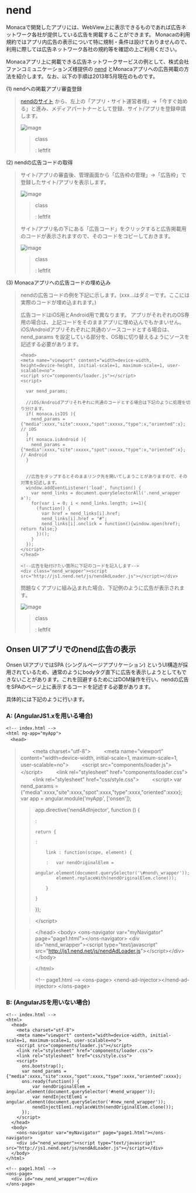 nend
====

Monacaで開発したアプリには、WebView上に表示できるものであれば広告ネットワーク各社が提供している広告を掲載することができます。
Monacaの利用規約ではアプリ内広告の表示について特に規制・条件は設けておりませんので、利用に際しては広告ネットワーク各社の規約等を確認の上ご利用ください。

Monacaアプリ上に掲載できる広告ネットワークサービスの例として、株式会社ファンコミュニケーションズ様提供の
[nend](http://nend.net/)
とMonacaアプリへの広告掲載の方法を紹介します。なお、以下の手順は2013年5月現在のものです。

(1) nendへの掲載アプリ審査登録

> [nendのサイト](http://nend.net/)
> から、左上の「アプリ・サイト運営者様」→「今すぐ始める」と進み、メディアパートナーとして登録、サイト/アプリを登録申請します。
>
> ![image](images/nend/nend_top.png)
>
> > class
> >
> > :   leftfit
> >
(2) nendの広告コードの取得

> サイト/アプリの審査後、管理画面から「広告枠の管理」→「広告枠」で登録したサイト/アプリを表示します。
>
> ![image](images/nend/nend_manage.png)
>
> > class
> >
> > :   leftfit
> >
> サイト/アプリ名の下にある「広告コード」をクリックすると広告掲載用のコードが表示されますので、そのコードをコピーしておきます。
>
> ![image](images/nend/nend_code.png)
>
> > class
> >
> > :   leftfit
> >
(3) Monacaアプリへの広告コードの埋め込み

> nendの広告コードの例を下記に示します。(xxx...はダミーです。ここには実際のコードが埋め込まれます。)
>
> 広告コードはiOS用とAndroid用で異なります。
> アプリがそれぞれのOS専用の場合は、上記コードをそのままアプリに埋め込んでもかまいせん。iOS/Androidアプリそれぞれに共通のソースコードとする場合は、
> nend\_params
> を設定している部分を、OS毎に切り替えるようにソースを記述する必要があります。
>
> ``` {.sourceCode .html}
> <head>
> <meta name="viewport" content="width=device-width, height=device-height, initial-scale=1, maximum-scale=1, user-scalable=no">
> <script src="components/loader.js"></script>
> <script>
>
>   var nend_params;
>
>   //iOS/Androidアプリそれぞれに共通のコードとする場合は下記のように処理を切り分けます。
>   if( monaca.isIOS ){
>     nend_params = {"media":xxxx,"site":xxxxx,"spot":xxxxx,"type":x,"oriented":x}; // iOS
>   }
>   if( monaca.isAndroid ){
>     nend_params = {"media":xxxx,"site":xxxxx,"spot":xxxxx,"type":x,"oriented":x}; // Android
>   }
>
>
>   //広告をタップするとそのままリンク先を開いてしまうことがありますので、その対策を記述します。
>   window.addEventListener('load', function() {
>     var nend_links = document.querySelectorAll('.nend_wrapper a');
>     for(var i = 0; i < nend_links.length; i+=1){
>       (function() {
>         var href = nend_links[i].href;
>         nend_links[i].href = "#";
>         nend_links[i].onclick = function(){window.open(href); return false;}
>       })();
>     }
>   });
> </script>
> </head>
>
> <!--広告を貼付けたい箇所に下記のコードを記入します-->
> <div class="nend_wrapper"><script src="http://js1.nend.net/js/nendAdLoader.js"></script></div>
> ```
>
> 問題なくアプリに組み込まれた場合、下記例のように広告が表示されます。
>
> ![image](images/nend/nend_sample_filtered.png)
>
> > class
> >
> > :   leftfit
> >
Onsen UIアプリでのnend広告の表示
--------------------------------

Onsen UIアプリではSPA (シングルページアプリケーション)
というUI構造が採用されているため、通常のようにbodyタグ直下に広告を表示しようとしてもできないことがあります。これを回避するためにはDOM操作を行い、nendの広告をSPAのページ上に表示するコードを記述する必要があります。

具体的には下記のように行います。

### A: (AngularJS1.xを用いる場合)

``` {.sourceCode .html}
<!-- index.html -->
<html ng-app="myApp">
　<head>
```

> 　　 &lt;meta charset="utf-8"&gt; 　　 &lt;meta name="viewport"
> content="width=device-width, initial-scale=1, maximum-scale=1,
> user-scalable=no"&gt; 　　 &lt;script
> src="components/loader.js"&gt;&lt;/script&gt; 　　 &lt;link
> rel="stylesheet" href="components/loader.css"&gt; 　　 &lt;link
> rel="stylesheet" href="css/style.css"&gt; 　　 &lt;script&gt; var
> nend\_params =
> {"media":xxxx,"site":xxxx,"spot":xxxx,"type":xxxx,"oriented":xxxx};
> var app = angular.module('myApp', \['onsen'\]);
>
> > app.directive('nendAdInjector', function () {
> >
> > :   
> >
> >     return {
> >
> >     :   
> >
> >         link : function(scope, element) {
> >
> >         :   var nendOriginalElem =
> >             angular.element(document.querySelector('\#nend\_wrapper'));
> >             element.replaceWith(nendOriginalElem.clone());
> >
> >         }
> >
> >     }
> >
> > });
>
> > &lt;/script&gt;
>
> > &lt;/head&gt; &lt;body&gt; &lt;ons-navigator var="myNavigator"
> > page="page1.html"&gt;&lt;/ons-navigator&gt; &lt;div
> > id="nend\_wrapper"&gt;&lt;script type="text/javascript"
> > src="<http://js1.nend.net/js/nendAdLoader.js>"&gt;&lt;/script&gt;&lt;/div&gt;
> > &lt;/body&gt;
>
> > &lt;/html&gt;
> >
> > &lt;!-- page1.html --&gt; &lt;ons-page&gt;
> > &lt;nend-ad-injector&gt;&lt;/nend-ad-injector&gt; &lt;/ons-page&gt;

### B: (AngularJSを用いない場合)

``` {.sourceCode .html}
<!-- index.html -->
<html>
  <head>
    <meta charset="utf-8">
    <meta name="viewport" content="width=device-width, initial-scale=1, maximum-scale=1, user-scalable=no">
    <script src="components/loader.js"></script>
    <link rel="stylesheet" href="components/loader.css">
    <link rel="stylesheet" href="css/style.css">
    <script>
      ons.bootstrap();
      var nend_params = {"media":xxxx,"site":xxxx,"spot":xxxx,"type":xxxx,"oriented":xxxx};
      ons.ready(function() {
          var nendOriginalElem = angular.element(document.querySelector('#nend_wrapper'));
          var nendInjectElem1 = angular.element(document.querySelector('#new_nend_wrapper'));
          nendInjectElem1.replaceWith(nendOriginalElem.clone());
      });
    </script>
  </head>
  <body>
    <ons-navigator var="myNavigator" page="page1.html"></ons-navigator>
    <div id="nend_wrapper"><script type="text/javascript" src="http://js1.nend.net/js/nendAdLoader.js"></script></div>
  </body>
</html>

<!-- page1.html -->
<ons-page>
  <div id="new_nend_wrapper"></div>
</ons-page>
```
